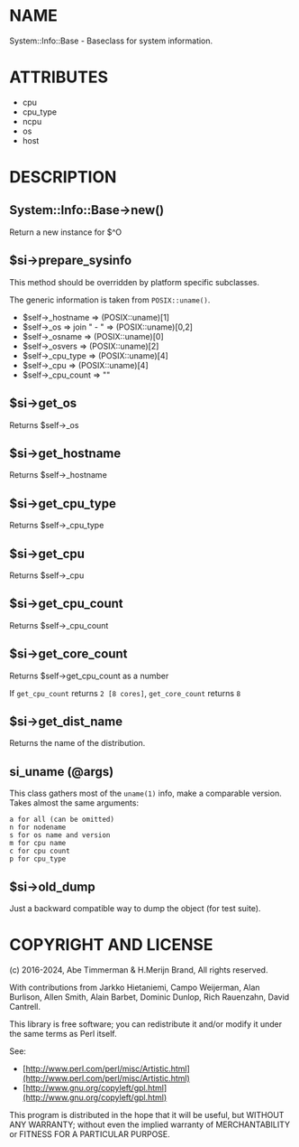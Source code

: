 # NAME

System::Info::Base - Baseclass for system information.

# ATTRIBUTES

- cpu
- cpu\_type
- ncpu
- os
- host

# DESCRIPTION

## System::Info::Base->new()

Return a new instance for $^O

## $si->prepare\_sysinfo

This method should be overridden by platform specific subclasses.

The generic information is taken from `POSIX::uname()`.

- $self->\_hostname  => (POSIX::uname)\[1\]
- $self->\_os        => join " - " => (POSIX::uname)\[0,2\]
- $self->\_osname    => (POSIX::uname)\[0\]
- $self->\_osvers    => (POSIX::uname)\[2\]
- $self->\_cpu\_type  => (POSIX::uname)\[4\]
- $self->\_cpu       => (POSIX::uname)\[4\]
- $self->\_cpu\_count => ""

## $si->get\_os

Returns $self->\_os

## $si->get\_hostname

Returns $self->\_hostname

## $si->get\_cpu\_type

Returns $self->\_cpu\_type

## $si->get\_cpu

Returns $self->\_cpu

## $si->get\_cpu\_count

Returns $self->\_cpu\_count

## $si->get\_core\_count

Returns $self->get\_cpu\_count as a number

If `get_cpu_count` returns `2 [8 cores]`, `get_core_count` returns `8`

## $si->get\_dist\_name

Returns the name of the distribution.

## si\_uname (@args)

This class gathers most of the `uname(1)` info, make a comparable
version. Takes almost the same arguments:

    a for all (can be omitted)
    n for nodename
    s for os name and version
    m for cpu name
    c for cpu count
    p for cpu_type

## $si->old\_dump

Just a backward compatible way to dump the object (for test suite).

# COPYRIGHT AND LICENSE

(c) 2016-2024, Abe Timmerman & H.Merijn Brand, All rights reserved.

With contributions from Jarkko Hietaniemi, Campo Weijerman, Alan Burlison,
Allen Smith, Alain Barbet, Dominic Dunlop, Rich Rauenzahn, David Cantrell.

This library is free software; you can redistribute it and/or modify
it under the same terms as Perl itself.

See:

- [http://www.perl.com/perl/misc/Artistic.html](http://www.perl.com/perl/misc/Artistic.html)
- [http://www.gnu.org/copyleft/gpl.html](http://www.gnu.org/copyleft/gpl.html)

This program is distributed in the hope that it will be useful,
but WITHOUT ANY WARRANTY; without even the implied warranty of
MERCHANTABILITY or FITNESS FOR A PARTICULAR PURPOSE.
